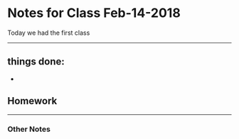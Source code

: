 # Notes for Class Feb-14-2018

Today we had the first class 

-----------------------------------------------------------------------

## things done:

- 


## Homework




-----------------------------------------------------------------------
###        Other Notes